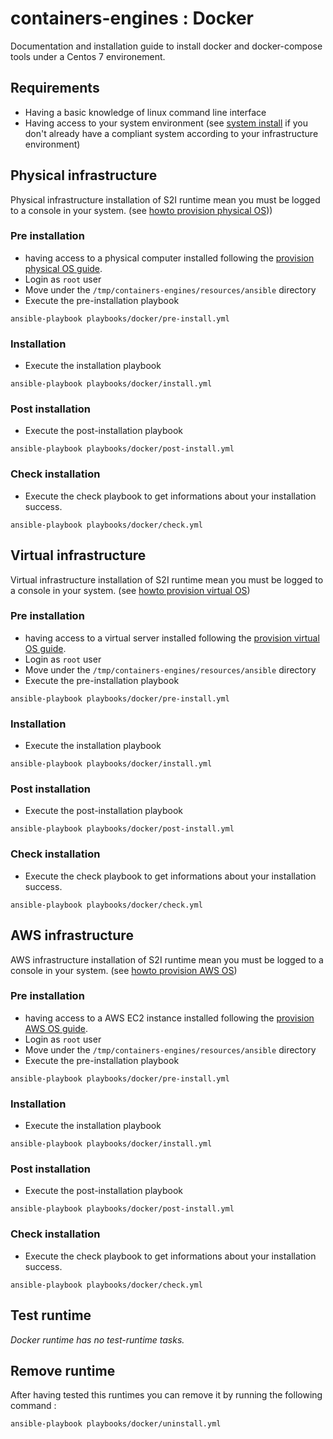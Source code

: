 # containers-engines : Docker


Documentation and installation guide to install docker and docker-compose tools under
a Centos 7 environement.


## Requirements

- Having a basic knowledge of linux command line interface
- Having access to your system environment (see [system install](System.md) 
  if you don't already have a compliant system according to your infrastructure 
  environment)


## Physical infrastructure 

Physical infrastructure installation of S2I runtime mean you must be logged to a console
in your system. (see [howto provision physical OS](System.md#physical-infrastructure)))


### Pre installation

- having access to a physical computer installed following the 
  [provision physical OS guide](System.md#physical-infrastructure).
- Login as `root` user
- Move under the `/tmp/containers-engines/resources/ansible` directory
- Execute the pre-installation playbook
```
ansible-playbook playbooks/docker/pre-install.yml
```


### Installation

- Execute the installation playbook
```
ansible-playbook playbooks/docker/install.yml
```


### Post installation

- Execute the post-installation playbook
```
ansible-playbook playbooks/docker/post-install.yml
```


### Check installation

- Execute the check playbook to get informations about your installation success.
```
ansible-playbook playbooks/docker/check.yml
```


## Virtual infrastructure 

Virtual infrastructure installation of S2I runtime mean you must be logged to a 
console in your system. (see [howto provision virtual OS](System.md#virtual-infrastructure))


### Pre installation

- having access to a virtual server installed following the 
  [provision virtual OS guide](System.md#virtual-infrastructure).
- Login as `root` user
- Move under the `/tmp/containers-engines/resources/ansible` directory
- Execute the pre-installation playbook
```
ansible-playbook playbooks/docker/pre-install.yml
```


### Installation

- Execute the installation playbook
```
ansible-playbook playbooks/docker/install.yml
```


### Post installation

- Execute the post-installation playbook
```
ansible-playbook playbooks/docker/post-install.yml
```


### Check installation

- Execute the check playbook to get informations about your installation success.
```
ansible-playbook playbooks/docker/check.yml
```


## AWS infrastructure 

AWS infrastructure installation of S2I runtime mean you must be logged to a 
console in your system. (see [howto provision AWS OS](System.md#aws-infrastructure))


### Pre installation

- having access to a AWS EC2 instance installed following the 
  [provision AWS OS guide](System.md#aws-infrastructure).
- Login as `root` user
- Move under the `/tmp/containers-engines/resources/ansible` directory
- Execute the pre-installation playbook
```
ansible-playbook playbooks/docker/pre-install.yml
```


### Installation

- Execute the installation playbook
```
ansible-playbook playbooks/docker/install.yml
```


### Post installation

- Execute the post-installation playbook
```
ansible-playbook playbooks/docker/post-install.yml
```


### Check installation

- Execute the check playbook to get informations about your installation success.
```
ansible-playbook playbooks/docker/check.yml
```


## Test runtime

*Docker runtime has no test-runtime tasks.*


## Remove runtime

After having tested this runtimes you can remove it by running the 
following command :
```
ansible-playbook playbooks/docker/uninstall.yml
```


